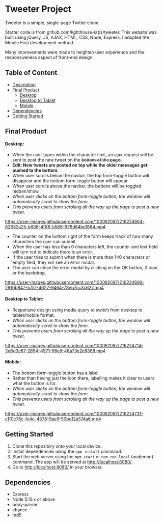 # Tweeter Project

Tweeter is a simple, single-page Twitter clone.

Starter code is from github.com/lighthouse-labs/tweeter.
This website was built using jQuery, JS, AJAX, HTML, CSS, Node, Express.
I adopted the Mobile First development method.

Many improvements were made to heighten user experience and the responsiveness aspect of front-end design.

## Table of Content

- [Description](https://github.com/esther-sh-choi/tweeter#esthers-tinyapp-project)
- [Final Product](https://github.com/esther-sh-choi/tweeter#final-product)
  - [Desktop](https://github.com/esther-sh-choi/tweeter#desktop)
  - [Desktop to Tablet](https://github.com/esther-sh-choi/tweeter#desktop-to-tablet)
  - [Mobile](https://github.com/esther-sh-choi/tweeter#mobile)
- [Dependencies](https://github.com/esther-sh-choi/tweeter#dependencies)
- [Getting Started](https://github.com/esther-sh-choi/tweeter#getting-started)

## Final Product

#### Desktop:

- When the user types within the character limit, an ajax request will be sent to post the new tweet on the ~~bottom of the page.~~
- **Edit: New tweets are posted on top while the older messages get pushed to the bottom.**
- When user scrolls below the navbar, the top form-toggle button will disappear and the bottom form-toggle button will appear.
- When user scrolls above the navbar, the buttons will be toggled hidden/show.
- _When user clicks on the bottom form-toggle button, the window will automatically scroll to show the form._
- _This prevents users from scrolling all the way up the page to post a new tweet._

https://user-images.githubusercontent.com/100092097/216224664-82632a25-b636-4f88-b588-678d64be1864.mp4

- The counter on the bottom right of the form keeps track of how many characters the user can submit.
- When the user has less than 0 characters left, the counter and text field will turn red to indicate there is an error.
- If the user tries to submit when there is more than 140 characters or empty field, they will see an error modal.
- The user can close the error modal by clicking on the OK button, X icon, or the backdrop.

https://user-images.githubusercontent.com/100092097/216224696-2916b847-5751-4627-9464-73eb7cc3c627.mp4

#### Desktop to Tablet:

- Responsive design using media query to switch from desktop to tablet/mobile format.
- _When user clicks on the bottom form-toggle button, the window will automatically scroll to show the form._
- _This prevents users from scrolling all the way up the page to post a new tweet._

https://user-images.githubusercontent.com/100092097/216224714-3e6d3c67-2654-4571-96c8-46a73e2e8388.mp4

#### Mobile:

- The bottom form-toggle button has a label.
- Rather than having just the icon there, labelling makes it clear to users what the button is for.
- _When user clicks on the bottom form-toggle button, the window will automatically scroll to show the form._
- _This prevents users from scrolling all the way up the page to post a new tweet._

https://user-images.githubusercontent.com/100092097/216224731-c1f0c76c-fe4c-4578-9ae9-50be12a574a6.mp4

## Getting Started

1. Clone this repository onto your local device.
2. Install dependencies using the `npm install` command.
3. Start the web server using the `npm start` or `npm run local` (nodemon) command. The app will be served at <http://localhost:8080/>.
4. Go to <http://localhost:8080/> in your browser.

## Dependencies

- Express
- Node 5.10.x or above
- body-parser
- chance
- md5
